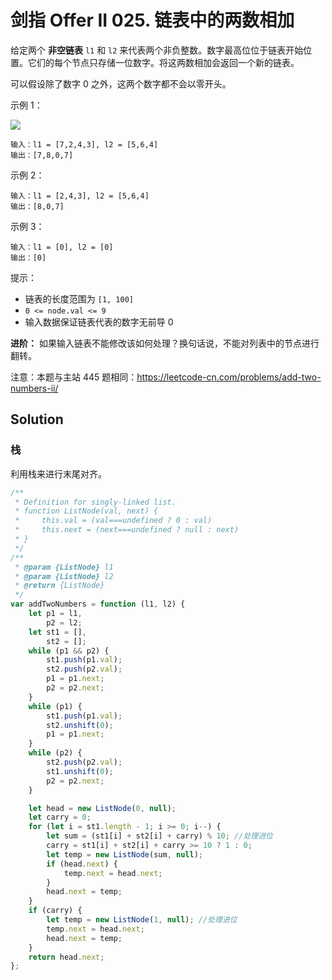 # 剑指 Offer II 025. 链表中的两数相加

给定两个 **非空链表** `l1` 和 `l2` 来代表两个非负整数。数字最高位位于链表开始位置。它们的每个节点只存储一位数字。将这两数相加会返回一个新的链表。

可以假设除了数字 0 之外，这两个数字都不会以零开头。

示例 1：

![](https://pic.leetcode-cn.com/1626420025-fZfzMX-image.png)

```
输入：l1 = [7,2,4,3], l2 = [5,6,4]
输出：[7,8,0,7]
```

示例 2：

```
输入：l1 = [2,4,3], l2 = [5,6,4]
输出：[8,0,7]
```

示例 3：

```
输入：l1 = [0], l2 = [0]
输出：[0]
```

提示：

-   链表的长度范围为 `[1, 100]`
-   `0 <= node.val <= 9`
-   输入数据保证链表代表的数字无前导 0

**进阶：** 如果输入链表不能修改该如何处理？换句话说，不能对列表中的节点进行翻转。

注意：本题与主站 445 题相同：https://leetcode-cn.com/problems/add-two-numbers-ii/

## Solution

### 栈

利用栈来进行末尾对齐。

```javascript
/**
 * Definition for singly-linked list.
 * function ListNode(val, next) {
 *     this.val = (val===undefined ? 0 : val)
 *     this.next = (next===undefined ? null : next)
 * }
 */
/**
 * @param {ListNode} l1
 * @param {ListNode} l2
 * @return {ListNode}
 */
var addTwoNumbers = function (l1, l2) {
    let p1 = l1,
        p2 = l2;
    let st1 = [],
        st2 = [];
    while (p1 && p2) {
        st1.push(p1.val);
        st2.push(p2.val);
        p1 = p1.next;
        p2 = p2.next;
    }
    while (p1) {
        st1.push(p1.val);
        st2.unshift(0);
        p1 = p1.next;
    }
    while (p2) {
        st2.push(p2.val);
        st1.unshift(0);
        p2 = p2.next;
    }

    let head = new ListNode(0, null);
    let carry = 0;
    for (let i = st1.length - 1; i >= 0; i--) {
        let sum = (st1[i] + st2[i] + carry) % 10; //处理进位
        carry = st1[i] + st2[i] + carry >= 10 ? 1 : 0;
        let temp = new ListNode(sum, null);
        if (head.next) {
            temp.next = head.next;
        }
        head.next = temp;
    }
    if (carry) {
        let temp = new ListNode(1, null); //处理进位
        temp.next = head.next;
        head.next = temp;
    }
    return head.next;
};
```

